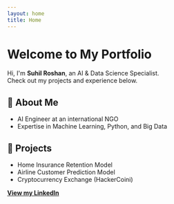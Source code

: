 ```yaml
---
layout: home
title: Home
---
```


# Welcome to My Portfolio
Hi, I'm **Suhil Roshan**, an AI & Data Science Specialist.  
Check out my projects and experience below.

## 🔹 About Me
- AI Engineer at an international NGO  
- Expertise in Machine Learning, Python, and Big Data  

## 🔹 Projects
- Home Insurance Retention Model  
- Airline Customer Prediction Model  
- Cryptocurrency Exchange (HackerCoini)

**[View my LinkedIn](https://linkedin.com/in/suhilroshan)**
